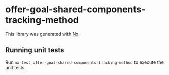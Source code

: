 # offer-goal-shared-components-tracking-method

This library was generated with [Nx](https://nx.dev).

## Running unit tests

Run `nx test offer-goal-shared-components-tracking-method` to execute the unit tests.
